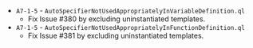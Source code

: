 - `A7-1-5` - `AutoSpecifierNotUsedAppropriatelyInVariableDefinition.ql`
  - Fix Issue #380 by excluding uninstantiated templates. 
- `A7-1-5` - `AutoSpecifierNotUsedAppropriatelyInFunctionDefinition.ql`
  - Fix Issue #381 by excluding uninstantiated templates. 
